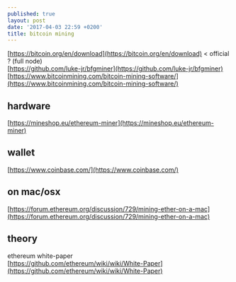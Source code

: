 ```yaml
---
published: true
layout: post
date: '2017-04-03 22:59 +0200'
title: bitcoin mining
---
```

[https://bitcoin.org/en/download](https://bitcoin.org/en/download) < official ? (full node)    
[https://github.com/luke-jr/bfgminer](https://github.com/luke-jr/bfgminer)  
[https://www.bitcoinmining.com/bitcoin-mining-software/](https://www.bitcoinmining.com/bitcoin-mining-software/)

## hardware

[https://mineshop.eu/ethereum-miner](https://mineshop.eu/ethereum-miner)

## wallet

[https://www.coinbase.com/](https://www.coinbase.com/)

## on mac/osx

[https://forum.ethereum.org/discussion/729/mining-ether-on-a-mac](https://forum.ethereum.org/discussion/729/mining-ether-on-a-mac)

## theory

ethereum white-paper  
[https://github.com/ethereum/wiki/wiki/White-Paper](https://github.com/ethereum/wiki/wiki/White-Paper)

